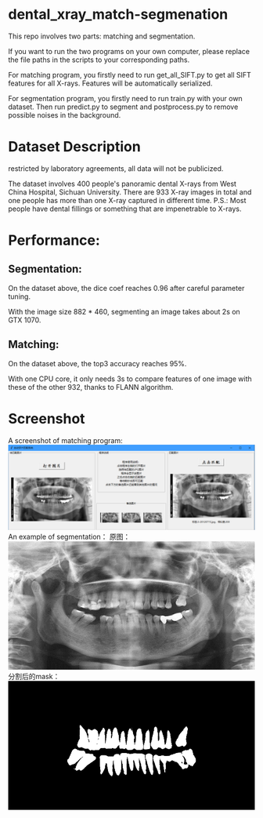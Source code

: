 # dental_xray_match-segmenation
This repo involves two parts: matching and segmentation.

If you want to run the two programs on your own computer, please replace the file paths in the scripts to your corresponding paths.

For matching program, you firstly need to run get_all_SIFT.py to get all SIFT features for all X-rays. Features will be automatically serialized.

For segmentation program, you firstly need to run train.py with your own dataset. Then run predict.py to segment and postprocess.py to remove possible noises in the background.

# Dataset Description
restricted by laboratory agreements, all data will not be publicized.

The dataset involves 400 people's panoramic dental X-rays from West China Hospital, Sichuan University. There are 933 X-ray images in total and one people has more than one X-ray captured in different time. P.S.: Most people have dental fillings or something that are impenetrable to X-rays. 


# Performance:
## Segmentation:
On the dataset above, the dice coef reaches 0.96 after careful parameter tuning.

With the image size 882 * 460, segmenting an image takes about 2s on GTX 1070.

## Matching:
On the dataset above, the top3 accuracy reaches 95%. 

With one CPU core, it only needs 3s to compare features of one image with these of the other 932, thanks to FLANN algorithm.

# Screenshot
A screenshot of matching program:  
![匹配程序截图](./匹配程序截图.png)  
An example of segmentation：
原图：  
![分割原图](./分割原图.png)  
分割后的mask：  
![分割结果](./分割结果.png)  
